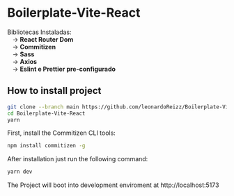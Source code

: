 # Boilerplate-Vite-React


Bibliotecas Instaladas: <br />
&#160;&#160;&#160;-> <strong> React Router Dom </strong> <br />
&#160;&#160;&#160;-> <strong> Commitizen </strong> <br />
&#160;&#160;&#160;-> <strong> Sass </strong> <br />
&#160;&#160;&#160;-> <strong> Axios </strong> <br />
&#160;&#160;&#160;-> <strong> Eslint e Prettier pre-configurado </strong> <br/>



## How to install project

```bash
git clone --branch main https://github.com/leonardoReizz/Boilerplate-Vite-React.git
cd Boilerplate-Vite-React
yarn
```

First, install the Commitizen CLI tools:
```bash
npm install commitizen -g
```

After installation just run the following command:

```bash
yarn dev
```

The Project will boot into development enviroment at http://localhost:5173
